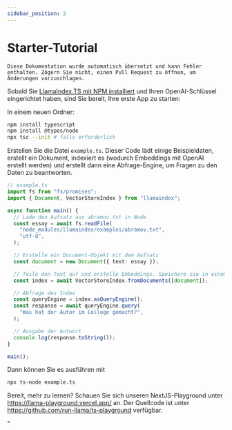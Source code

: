 ```yaml
---
sidebar_position: 2
---
```


# Starter-Tutorial

`Diese Dokumentation wurde automatisch übersetzt und kann Fehler enthalten. Zögern Sie nicht, einen Pull Request zu öffnen, um Änderungen vorzuschlagen.`

Sobald Sie [LlamaIndex.TS mit NPM installiert](installation) und Ihren OpenAI-Schlüssel eingerichtet haben, sind Sie bereit, Ihre erste App zu starten:

In einem neuen Ordner:

```bash npm2yarn
npm install typescript
npm install @types/node
npx tsc --init # falls erforderlich
```

Erstellen Sie die Datei `example.ts`. Dieser Code lädt einige Beispieldaten, erstellt ein Dokument, indexiert es (wodurch Embeddings mit OpenAI erstellt werden) und erstellt dann eine Abfrage-Engine, um Fragen zu den Daten zu beantworten.

```ts
// example.ts
import fs from "fs/promises";
import { Document, VectorStoreIndex } from "llamaindex";

async function main() {
  // Lade den Aufsatz aus abramov.txt in Node
  const essay = await fs.readFile(
    "node_modules/llamaindex/examples/abramov.txt",
    "utf-8",
  );

  // Erstelle ein Document-Objekt mit dem Aufsatz
  const document = new Document({ text: essay });

  // Teile den Text auf und erstelle Embeddings. Speichere sie in einem VectorStoreIndex
  const index = await VectorStoreIndex.fromDocuments([document]);

  // Abfrage des Index
  const queryEngine = index.asQueryEngine();
  const response = await queryEngine.query(
    "Was hat der Autor im College gemacht?",
  );

  // Ausgabe der Antwort
  console.log(response.toString());
}

main();
```

Dann können Sie es ausführen mit

```bash
npx ts-node example.ts
```

Bereit, mehr zu lernen? Schauen Sie sich unseren NextJS-Playground unter https://llama-playground.vercel.app/ an. Der Quellcode ist unter https://github.com/run-llama/ts-playground verfügbar.

"
